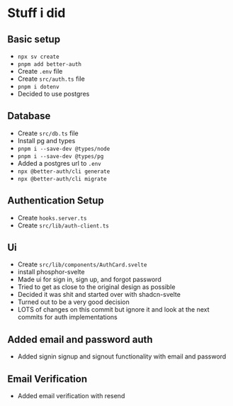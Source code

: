 # Stuff i did

## Basic setup

- `npx sv create`
- `pnpm add better-auth`
- Create `.env` file
- Create `src/auth.ts` file
- `pnpm i dotenv`
- Decided to use postgres

## Database

- Create `src/db.ts` file
- Install pg and types
- `pnpm i --save-dev @types/node`
- `pnpm i --save-dev @types/pg`
- Added a postgres url to `.env`
- `npx @better-auth/cli generate`
- `npx @better-auth/cli migrate`

## Authentication Setup

- Create `hooks.server.ts`
- Create `src/lib/auth-client.ts`

## Ui

- Create `src/lib/components/AuthCard.svelte`
- install phosphor-svelte
- Made ui for sign in, sign up, and forgot password
- Tried to get as close to the original design as possible
- Decided it was shit and started over with shadcn-svelte
- Turned out to be a very good decision
- LOTS of changes on this commit but ignore it and look at the next commits for auth implementations

## Added email and password auth

- Added signin signup and signout functionality with email and password

## Email Verification

- Added email verification with resend
